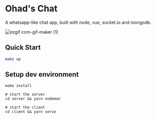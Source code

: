 # Ohad's Chat

A whatsapp-like chat app, built with node, vue, socket.io and mongodb.

![ezgif com-gif-maker (1)](https://user-images.githubusercontent.com/17769668/211471426-7b12ced4-a7db-418a-a443-fc42417e3337.gif)

## Quick Start

```bash
make up
```

## Setup dev environment

```shell
make install

# start the server
cd server && yarn nodemon

# start the client
cd client && yarn serve
```

